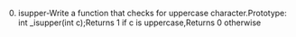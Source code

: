 0. isupper-Write a function that checks for uppercase character.Prototype: int _isupper(int c);Returns 1 if c is uppercase,Returns 0 otherwise
